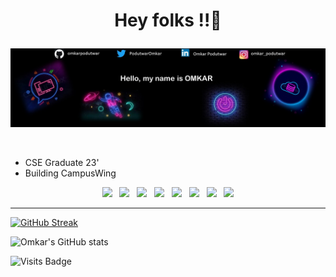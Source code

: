 # <p align="center"> Hey folks !!👋  </p>

<p align="center">
<img src="https://github.com/omkarpodutwar/omkarpodutwar/blob/main/ln.jpg">
 </p>
 
 <br>
 
 <ul>
  <li>CSE Graduate 23'</li>
 <li>Building CampusWing</li>
</ul>

<p align="center">
<img src="https://img.shields.io/badge/Java-f89820?style=for-the-badge&logo=java&labelColor=white">
&nbsp
<img src="https://img.shields.io/badge/SpringBoot-008000?style=for-the-badge&logo=springboot&labelColor=white">
&nbsp
<img src="https://img.shields.io/badge/REST%20API's-800000?style=for-the-badge&logo=REST%20API&labelColor=white">
&nbsp
<img src="https://img.shields.io/badge/Microservices-008000?style=for-the-badge&logo=Spring&labelColor=white">
&nbsp
<img src="https://img.shields.io/badge/MySQL-00758f?style=for-the-badge&logo=MySQL&labelColor=white">
&nbsp
<img src="https://img.shields.io/badge/Kubernetes-0000FF?style=for-the-badge&logo=Kubernetes&labelColor=white">
&nbsp
<img src="https://img.shields.io/badge/Bash%20Scripting-A9A9A9?style=for-the-badge&logo=scripting&labelColor=white">
&nbsp
<img src="https://img.shields.io/badge/Docker-0db7ed?style=for-the-badge&logo=docker&labelColor=white">
<!-- <img src=""> -->
 </p>
 
 <hr>
 
 [![GitHub Streak](https://github-readme-streak-stats.herokuapp.com/?user=omkarpodutwar&theme=radical)](https://git.io/streak-stats) 

![Omkar's GitHub stats](https://github-readme-stats.vercel.app/api?username=omkarpodutwar&show_icons=true&theme=radical)

 
 ![Visits Badge](https://badges.pufler.dev/visits/omkarpodutwar/omkarpodutwar)
<!--
**omkarpodutwar/omkarpodutwar** is a ✨ _special_ ✨ repository because its `README.md` (this file) appears on your GitHub profile.

Here are some ideas to get you started:

- 🔭 I’m currently working on ...
- 🌱 I’m currently learning ...
- 👯 I’m looking to collaborate on ...
- 🤔 I’m looking for help with ...
- 💬 Ask me about ...
- 📫 How to reach me: ...
- 😄 Pronouns: ...
- ⚡ Fun fact: ...
-->
